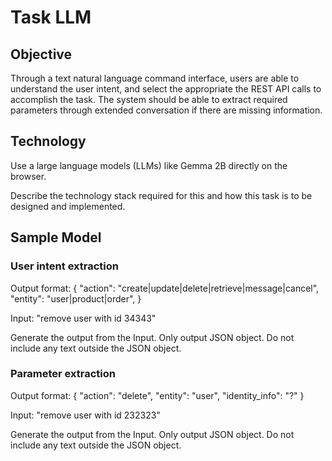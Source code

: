 # Task LLM

## Objective

Through a text natural language command interface, users are able to understand the user intent, and select the appropriate the REST API calls to accomplish the task. The system should be able to extract required parameters through extended conversation if there are missing information. 

## Technology

Use a large language models (LLMs) like Gemma 2B directly on the browser.

Describe the technology stack required for this and how this task is to be designed and implemented.

## Sample Model

### User intent extraction

Output format:
{
    "action": "create|update|delete|retrieve|message|cancel",
    "entity": "user|product|order",
}

Input: "remove user with id 34343"

Generate the output from the Input. Only output JSON object. Do not include any text outside the JSON object.

### Parameter extraction

Output format:
{
    "action": "delete",
    "entity": "user",
    "identity_info": "?"
}

Input: "remove user with id 232323"

Generate the output from the Input. Only output JSON object. Do not include any text outside the JSON object.

